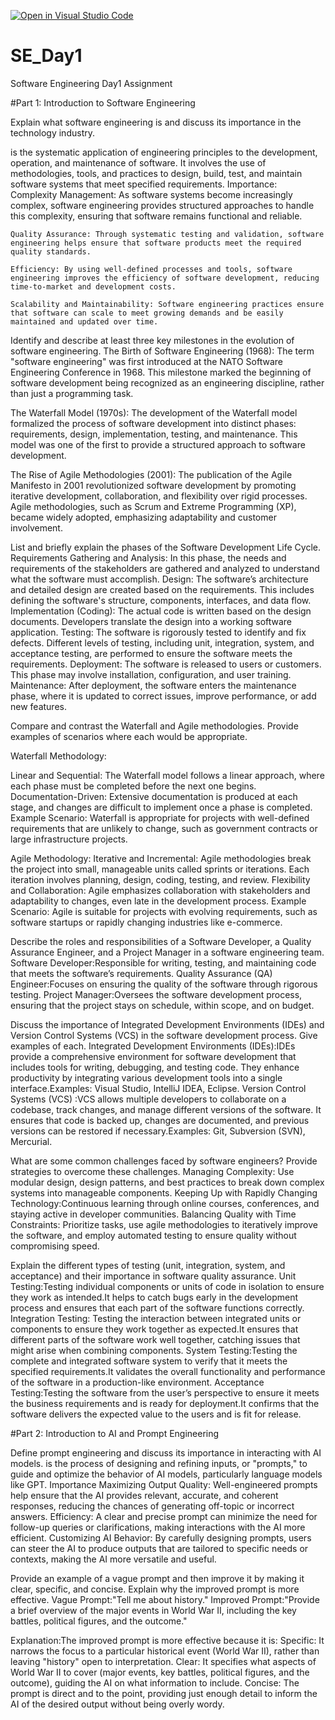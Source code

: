 [![Open in Visual Studio Code](https://classroom.github.com/assets/open-in-vscode-2e0aaae1b6195c2367325f4f02e2d04e9abb55f0b24a779b69b11b9e10269abc.svg)](https://classroom.github.com/online_ide?assignment_repo_id=15564930&assignment_repo_type=AssignmentRepo)
# SE_Day1
Software Engineering Day1 Assignment

#Part 1: Introduction to Software Engineering

Explain what software engineering is and discuss its importance in the technology industry.

  is the systematic application of engineering principles to the development, operation, and maintenance of software. It involves the use of methodologies, tools, and practices to design, build, test, and           maintain software systems that meet specified requirements. 
 Importance: 
    Complexity Management: As software systems become increasingly complex, software engineering provides structured approaches to handle this complexity, ensuring that software remains functional and reliable.

    Quality Assurance: Through systematic testing and validation, software engineering helps ensure that software products meet the required quality standards.

    Efficiency: By using well-defined processes and tools, software engineering improves the efficiency of software development, reducing time-to-market and development costs.

    Scalability and Maintainability: Software engineering practices ensure that software can scale to meet growing demands and be easily maintained and updated over time.

Identify and describe at least three key milestones in the evolution of software engineering.
  The Birth of Software Engineering (1968): The term "software engineering" was first introduced at the NATO Software Engineering Conference in 1968. This milestone marked the beginning of software development      being recognized as an engineering discipline, rather than just a programming task.

  The Waterfall Model (1970s): The development of the Waterfall model formalized the process of software development into distinct phases: requirements, design, implementation, testing, and maintenance. This        model was one of the first to provide a structured approach to software development.

  The Rise of Agile Methodologies (2001): The publication of the Agile Manifesto in 2001 revolutionized software development by promoting iterative development, collaboration, and flexibility over rigid             processes. Agile methodologies, such as Scrum and Extreme Programming (XP), became widely adopted, emphasizing adaptability and customer involvement.

List and briefly explain the phases of the Software Development Life Cycle.
  Requirements Gathering and Analysis: In this phase, the needs and requirements of the stakeholders are gathered and analyzed to understand what the software must accomplish.
  Design: The software’s architecture and detailed design are created based on the requirements. This includes defining the software's structure, components, interfaces, and data flow.
  Implementation (Coding): The actual code is written based on the design documents. Developers translate the design into a working software application.
  Testing: The software is rigorously tested to identify and fix defects. Different levels of testing, including unit, integration, system, and acceptance testing, are performed to ensure the software meets the     requirements.
  Deployment: The software is released to users or customers. This phase may involve installation, configuration, and user training.
  Maintenance: After deployment, the software enters the maintenance phase, where it is updated to correct issues, improve performance, or add new features.

Compare and contrast the Waterfall and Agile methodologies. Provide examples of scenarios where each would be appropriate.

  Waterfall Methodology:

  Linear and Sequential: The Waterfall model follows a linear approach, where each phase must be completed before the next one begins.
  Documentation-Driven: Extensive documentation is produced at each stage, and changes are difficult to implement once a phase is completed.
  Example Scenario: Waterfall is appropriate for projects with well-defined requirements that are unlikely to change, such as government contracts or large infrastructure projects.
  
  Agile Methodology:
  Iterative and Incremental: Agile methodologies break the project into small, manageable units called sprints or iterations. Each iteration involves planning, design, coding, testing, and review.
  Flexibility and Collaboration: Agile emphasizes collaboration with stakeholders and adaptability to changes, even late in the development process.
  Example Scenario: Agile is suitable for projects with evolving requirements, such as software startups or rapidly changing industries like e-commerce.

Describe the roles and responsibilities of a Software Developer, a Quality Assurance Engineer, and a Project Manager in a software engineering team.
  Software Developer:Responsible for writing, testing, and maintaining code that meets the software’s requirements.
  Quality Assurance (QA) Engineer:Focuses on ensuring the quality of the software through rigorous testing.
  Project Manager:Oversees the software development process, ensuring that the project stays on schedule, within scope, and on budget.

Discuss the importance of Integrated Development Environments (IDEs) and Version Control Systems (VCS) in the software development process. Give examples of each.
  Integrated Development Environments (IDEs):IDEs provide a comprehensive environment for software development that includes tools for writing, debugging, and testing code. They enhance productivity by              integrating various development tools into a single interface.Examples: Visual Studio, IntelliJ IDEA, Eclipse.
  Version Control Systems (VCS) :VCS allows multiple developers to collaborate on a codebase, track changes, and manage different versions of the software. It ensures that code is backed up, changes are             documented, and previous versions can be restored if necessary.Examples: Git, Subversion (SVN), Mercurial.

What are some common challenges faced by software engineers? Provide strategies to overcome these challenges.
  Managing Complexity: Use modular design, design patterns, and best practices to break down complex systems into manageable components.
  Keeping Up with Rapidly Changing Technology:Continuous learning through online courses, conferences, and staying active in developer communities.
  Balancing Quality with Time Constraints: Prioritize tasks, use agile methodologies to iteratively improve the software, and employ automated testing to ensure quality without compromising speed.

Explain the different types of testing (unit, integration, system, and acceptance) and their importance in software quality assurance.
  Unit Testing:Testing individual components or units of code in isolation to ensure they work as intended.It helps to catch bugs early in the development process and ensures that each part of the software          functions correctly.
  Integration Testing: Testing the interaction between integrated units or components to ensure they work together as expected.It ensures that different parts of the software work well together, catching issues     that might arise when combining components.
  System Testing:Testing the complete and integrated software system to verify that it meets the specified requirements.It validates the overall functionality and performance of the software in a production-like    environment.
  Acceptance Testing:Testing the software from the user’s perspective to ensure it meets the business requirements and is ready for deployment.It confirms that the software delivers the expected value to the        users and is fit for release.

#Part 2: Introduction to AI and Prompt Engineering

Define prompt engineering and discuss its importance in interacting with AI models.
   is the process of designing and refining inputs, or "prompts," to guide and optimize the behavior of AI models, particularly language models like GPT.
  Importance
  Maximizing Output Quality: Well-engineered prompts help ensure that the AI provides relevant, accurate, and coherent responses, reducing the chances of generating off-topic or incorrect answers.
  Efficiency: A clear and precise prompt can minimize the need for follow-up queries or clarifications, making interactions with the AI more efficient.
  Customizing AI Behavior: By carefully designing prompts, users can steer the AI to produce outputs that are tailored to specific needs or contexts, making the AI more versatile and useful.

Provide an example of a vague prompt and then improve it by making it clear, specific, and concise. Explain why the improved prompt is more effective.
Vague Prompt:"Tell me about history."
Improved Prompt:"Provide a brief overview of the major events in World War II, including the key battles, political figures, and the outcome."

Explanation:The improved prompt is more effective because it is:
Specific: It narrows the focus to a particular historical event (World War II), rather than leaving "history" open to interpretation.
Clear: It specifies what aspects of World War II to cover (major events, key battles, political figures, and the outcome), guiding the AI on what information to include.
Concise: The prompt is direct and to the point, providing just enough detail to inform the AI of the desired output without being overly wordy.

